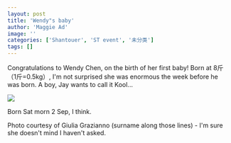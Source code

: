 ```yaml
---
layout: post
title: 'Wendy"s baby'
author: 'Maggie Ad'
image: ''
categories: ['Shantouer', 'ST event', '未分类']
tags: []
---
```


Congratulations to Wendy Chen, on the birth of her first baby! Born at 8斤（1斤=0.5kg）, I'm not surprised she was enormous the week before he was born. A boy, Jay wants to call it Kool... 

![](http://static.flickr.com/104/253954176_83c265819d_o.jpg)

Born Sat morn 2 Sep, I think.

Photo courtesy of Giulia Grazianno (surname along those lines) - I'm sure she doesn't mind I haven't asked.

